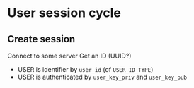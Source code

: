 
# User session cycle

## Create session

Connect to some server
Get an ID (UUID?)

* USER is identifier by `user_id` (of `USER_ID_TYPE`)
* USER is authenticated by `user_key_priv` and `user_key_pub`



